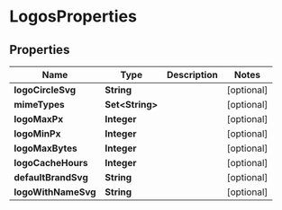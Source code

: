 

# LogosProperties


## Properties

| Name | Type | Description | Notes |
|------------ | ------------- | ------------- | -------------|
|**logoCircleSvg** | **String** |  |  [optional] |
|**mimeTypes** | **Set&lt;String&gt;** |  |  [optional] |
|**logoMaxPx** | **Integer** |  |  [optional] |
|**logoMinPx** | **Integer** |  |  [optional] |
|**logoMaxBytes** | **Integer** |  |  [optional] |
|**logoCacheHours** | **Integer** |  |  [optional] |
|**defaultBrandSvg** | **String** |  |  [optional] |
|**logoWithNameSvg** | **String** |  |  [optional] |



